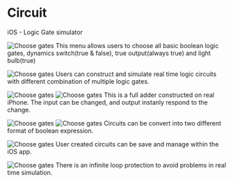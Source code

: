 # Circuit
iOS - Logic Gate simulator

![Choose gates](https://raw.githubusercontent.com/EdwGx/Circuit/master/Screenshots/choose_gates.png)
This menu allows users to choose all basic boolean logic gates, dynamics switch(true & false), true output(always true) and light bulb(true)

![Choose gates](https://raw.githubusercontent.com/EdwGx/Circuit/master/Screenshots/simple_circuit.png)
Users can construct and simulate real time logic circuits with different combination of multiple logic gates.

![Choose gates](https://raw.githubusercontent.com/EdwGx/Circuit/master/Screenshots/full_adder.png)
![Choose gates](https://raw.githubusercontent.com/EdwGx/Circuit/master/Screenshots/full_adder_1_plus_0.png)
This is a full adder constructed on real iPhone. The input can be changed, and output instanly respond to the change. 

![Choose gates](https://raw.githubusercontent.com/EdwGx/Circuit/master/Screenshots/circuit_to_formula.png)
![Choose gates](https://raw.githubusercontent.com/EdwGx/Circuit/master/Screenshots/circuit_to_formula_alt_format.png)
Circuits can be convert into two different format of boolean expression.

![Choose gates](https://raw.githubusercontent.com/EdwGx/Circuit/master/Screenshots/save_and_mange_circuits.png)
User created circuits can be save and manage within the iOS app.

![Choose gates](https://raw.githubusercontent.com/EdwGx/Circuit/master/Screenshots/infinite_loop_protection.png)
There is an infinite loop protection to avoid problems in real time simulation.
